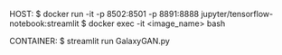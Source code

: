 HOST: 
$ docker run -it -p 8502:8501 -p 8891:8888 jupyter/tensorflow-notebook:streamlit
$ docker exec -it <image_name> bash

CONTAINER: 
$ streamlit run GalaxyGAN.py

